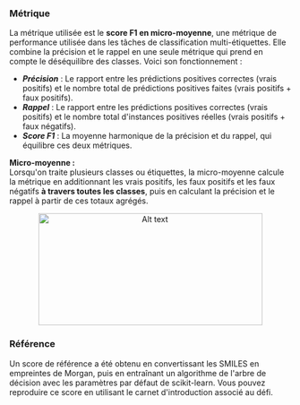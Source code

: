 ### **Métrique**
La métrique utilisée est le **score F1 en micro-moyenne**, une métrique de performance utilisée dans les tâches de classification multi-étiquettes. Elle combine la précision et le rappel en une seule métrique qui prend en compte le déséquilibre des classes. Voici son fonctionnement :

- ***Précision*** : Le rapport entre les prédictions positives correctes (vrais positifs) et le nombre total de prédictions positives faites (vrais positifs + faux positifs).
- ***Rappel*** : Le rapport entre les prédictions positives correctes (vrais positifs) et le nombre total d'instances positives réelles (vrais positifs + faux négatifs).
- ***Score F1*** : La moyenne harmonique de la précision et du rappel, qui équilibre ces deux métriques.

**Micro-moyenne :** <br>
Lorsqu'on traite plusieurs classes ou étiquettes, la micro-moyenne calcule la métrique en additionnant les vrais positifs, les faux positifs et les faux négatifs **à travers toutes les classes**, puis en calculant la précision et le rappel à partir de ces totaux agrégés.


<div style="text-align: center;">
    <img src="https://i.ibb.co/Pxrw6Q5/Picture3.png" alt="Alt text" width="400" height="200">
</div>


### **Référence**
Un score de référence a été obtenu en convertissant les SMILES en empreintes de Morgan, puis en entraînant un algorithme de l'arbre de décision avec les paramètres par défaut de scikit-learn. Vous pouvez reproduire ce score en utilisant le carnet d'introduction associé au défi.
